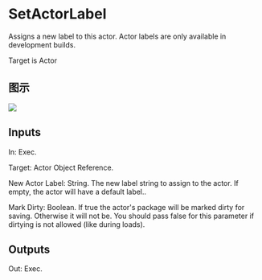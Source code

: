 # SetActorLabel

Assigns a new label to this actor. Actor labels are only available in development builds.

Target is Actor

## 图示

![]($-20221218-18464147.png)

## Inputs

In: Exec.

Target: Actor Object Reference.

New Actor Label: String. The new label string to assign to the actor. If empty, the actor will have a default label..

Mark Dirty: Boolean. If true the actor's package will be marked dirty for saving. Otherwise it will not be. You should pass false for this parameter if dirtying is not allowed (like during loads).  

## Outputs

Out: Exec.

